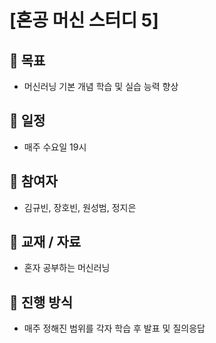# [혼공 머신 스터디 5]

## 📌 목표
- 머신러닝 기본 개념 학습 및 실습 능력 향상

## 📅 일정
- 매주 수요일 19시

## 👥 참여자
- 김규빈, 장호빈, 원성범, 정지은

## 📖 교재 / 자료
- 혼자 공부하는 머신러닝

## 🚀 진행 방식
- 매주 정해진 범위를 각자 학습 후 발표 및 질의응답
